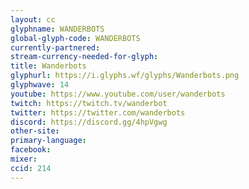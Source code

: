 ```yaml
---
layout: cc
glyphname: WANDERBOTS
global-glyph-code: WANDERBOTS
currently-partnered: 
stream-currency-needed-for-glyph: 
title: Wanderbots
glyphurl: https://i.glyphs.wf/glyphs/Wanderbots.png
glyphwave: 14
youtube: https://www.youtube.com/user/wanderbots
twitch: https://twitch.tv/wanderbot
twitter: https://twitter.com/wanderbots
discord: https://discord.gg/4hpVgwg
other-site: 
primary-language: 
facebook: 
mixer: 
ccid: 214
---
```


